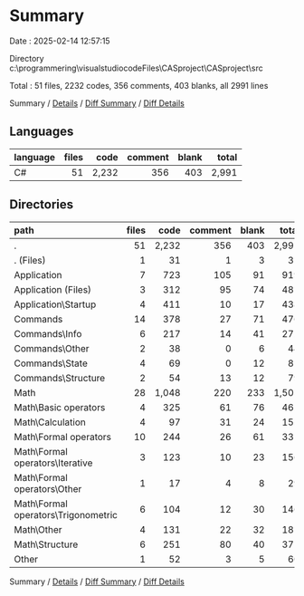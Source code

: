 # Summary

Date : 2025-02-14 12:57:15

Directory c:\\programmering\\visualstudiocodeFiles\\CASproject\\CASproject\\src

Total : 51 files,  2232 codes, 356 comments, 403 blanks, all 2991 lines

Summary / [Details](details.md) / [Diff Summary](diff.md) / [Diff Details](diff-details.md)

## Languages
| language | files | code | comment | blank | total |
| :--- | ---: | ---: | ---: | ---: | ---: |
| C# | 51 | 2,232 | 356 | 403 | 2,991 |

## Directories
| path | files | code | comment | blank | total |
| :--- | ---: | ---: | ---: | ---: | ---: |
| . | 51 | 2,232 | 356 | 403 | 2,991 |
| . (Files) | 1 | 31 | 1 | 3 | 35 |
| Application | 7 | 723 | 105 | 91 | 919 |
| Application (Files) | 3 | 312 | 95 | 74 | 481 |
| Application\\Startup | 4 | 411 | 10 | 17 | 438 |
| Commands | 14 | 378 | 27 | 71 | 476 |
| Commands\\Info | 6 | 217 | 14 | 41 | 272 |
| Commands\\Other | 2 | 38 | 0 | 6 | 44 |
| Commands\\State | 4 | 69 | 0 | 12 | 81 |
| Commands\\Structure | 2 | 54 | 13 | 12 | 79 |
| Math | 28 | 1,048 | 220 | 233 | 1,501 |
| Math\\Basic operators | 4 | 325 | 61 | 76 | 462 |
| Math\\Calculation | 4 | 97 | 31 | 24 | 152 |
| Math\\Formal operators | 10 | 244 | 26 | 61 | 331 |
| Math\\Formal operators\\Iterative | 3 | 123 | 10 | 23 | 156 |
| Math\\Formal operators\\Other | 1 | 17 | 4 | 8 | 29 |
| Math\\Formal operators\\Trigonometric | 6 | 104 | 12 | 30 | 146 |
| Math\\Other | 4 | 131 | 22 | 32 | 185 |
| Math\\Structure | 6 | 251 | 80 | 40 | 371 |
| Other | 1 | 52 | 3 | 5 | 60 |

Summary / [Details](details.md) / [Diff Summary](diff.md) / [Diff Details](diff-details.md)